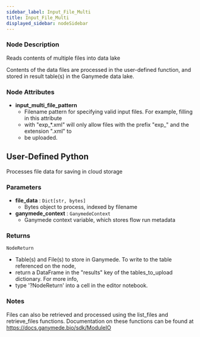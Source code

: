 ```yaml
---
sidebar_label: Input_File_Multi
title: Input_File_Multi
displayed_sidebar: nodeSidebar
---
```


### Node Description
Reads contents of multiple files into data lake

Contents of the data files are processed in the user-defined function, and stored
in result table(s) in the Ganymede data lake.


### Node Attributes
- **input_multi_file_pattern**
  - Filename pattern for specifying valid input files.  For example, filling in this attribute
  - with "exp_*.xml" will only allow files with the prefix "exp_" and the extension ".xml" to
  - be uploaded.
## User-Defined Python
Processes file data for saving in cloud storage


### Parameters
- **file_data** : `Dict[str, bytes]`
    - Bytes object to process, indexed by filename
- **ganymede_context** : `GanymedeContext`
    - Ganymede context variable, which stores flow run metadata


### Returns
`NodeReturn`
  - Table(s) and File(s) to store in Ganymede.  To write to the table referenced on the node,
  - return a DataFrame in the "results" key of the tables_to_upload dictionary.  For more info,
  - type '?NodeReturn' into a cell in the editor notebook.


### Notes
Files can also be retrieved and processed using the list_files and retrieve_files functions.
Documentation on these functions can be found at https://docs.ganymede.bio/sdk/ModuleIO